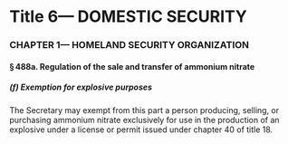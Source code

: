 
# Title 6— DOMESTIC SECURITY
### CHAPTER 1— HOMELAND SECURITY ORGANIZATION
#### § 488a. Regulation of the sale and transfer of ammonium nitrate
##### (f) Exemption for explosive purposes

The Secretary may exempt from this part a person producing, selling, or purchasing ammonium nitrate exclusively for use in the production of an explosive under a license or permit issued under chapter 40 of title 18.
